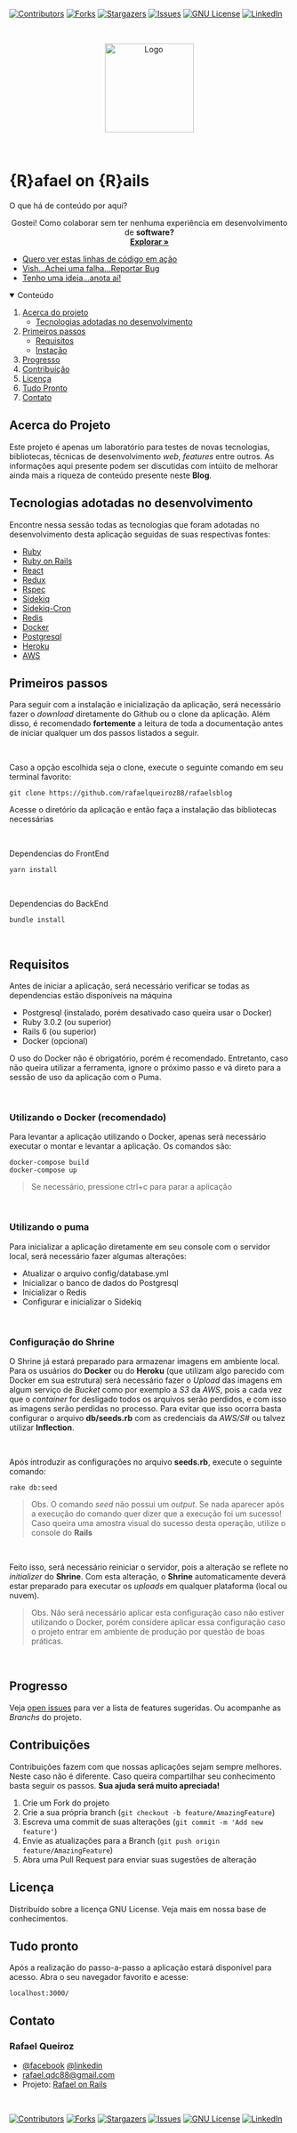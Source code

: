 <!-- TODO: Finish this readme before push to github -->
<!-- Project Shields -->

[![Contributors][contributors-shield]][contributors-url]
[![Forks][forks-shield]][forks-url]
[![Stargazers][stars-shield]][stars-url]
[![Issues][issues-shield]][issues-url]
[![GNU License][license-shield]][license-url]
[![LinkedIn][linkedin-shield]][linkedin-url]

<br />

<p align="center">
    <a href="https://github.com/rafaelqueiroz88/https://github.com/rafaelqueiroz88/rafaelsblog">
        <img src="me.jpg" alt="Logo" width="160" height="160">
    </a>
</p>

<br />

# {R}afael on {R}ails

O que há de conteúdo por aqui?

<p align="center">
    Gostei! Como colaborar sem ter nenhuma experiência em desenvolvimento de <strong>software?</strong> <br />
    <a href="https://github.com/rafaelqueiroz88/rafaelsblog">
        <strong>Explorar »</strong>
    </a>
</p>

<ul>
    <li>
        <a href="https://rafaelonrails.herokuapp.com/">
            Quero ver estas linhas de código em ação
        </a>    
    </li>
    <li>
        <a href="https://github.com/rafaelqueiroz88/rafaelsblog/issues">
            Vish...Achei uma falha...Reportar Bug
        </a>
    </li>
    <li>
        <a href="https://github.com/rafaelqueiroz88/rafaelsblog/issues">
            Tenho uma ideia...anota aí!
        </a>    
    </li>
</ul>    

<!-- TABLE OF CONTENTS -->
<details open="open">
  <summary>Conteúdo</summary>
  <ol>
    <li>
      <a href="#acerca-do-projeto">Acerca do projeto</a>
      <ul>
        <li><a href="#built-with">Tecnologias adotadas no desenvolvimento</a></li>
      </ul>
    </li>
    <li>
      <a href="#getting-started">Primeiros passos</a>
      <ul>
        <li><a href="#prerequisites">Requisitos</a></li>
        <li><a href="#installation">Instação</a></li>
      </ul>
    </li>
    <li><a href="#roadmap">Progresso</a></li>
    <li><a href="#contributing">Contribuição</a></li>
    <li><a href="#license">Licença</a></li>
    <li><a href="#ready">Tudo Pronto</a></li>
    <li><a href="#contact">Contato</a></li>
  </ol>
</details>

<a id="acerca-do-projeto" ></a>

## Acerca do Projeto

Este projeto é apenas um laboratório para testes de novas tecnologias, bibliotecas, técnicas de desenvolvimento *web*, *features* entre outros. As informações aqui presente podem ser discutidas com intúito de melhorar ainda mais a riqueza de conteúdo presente neste <strong>Blog</strong>.

<a href="#built-with" id="built-with" ></a>

## Tecnologias adotadas no desenvolvimento

Encontre nessa sessão todas as tecnologias que foram adotadas no desenvolvimento desta aplicação seguidas de suas respectivas fontes:

* [Ruby](https://rubyonrails.org/)
* [Ruby on Rails](https://www.ruby-lang.org/pt/)
* [React](https://pt-br.reactjs.org/)
* [Redux](https://redux.js.org/)
* [Rspec](https://rspec.info/)
* [Sidekiq](https://sidekiq.org/)
* [Sidekiq-Cron](https://github.com/ondrejbartas/sidekiq-cron)
* [Redis](https://redis.io/)
* [Docker](https://www.docker.com/)
* [Postgresql](https://www.postgresql.org/)
* [Heroku](https://www.heroku.com/about)
* [AWS](https://aws.amazon.com/pt/free/?s_kwcid=AL!4422!3!561843094953!p!!g!!console%20aws&trk=c623d581-46f6-43a2-b227-cabbee9cd673&sc_channel=ps&sc_campaign=acquisition&sc_medium=ACQ-P|PS-GO|Brand|Desktop|SU|AWS|Core|BR|PT|Text&ef_id=Cj0KCQiAkZKNBhDiARIsAPsk0Wj3LlVpV-8yrCBrAy2OnOv4a26uGmmAsq2q32iE2l62MiYQVf9wfHQaAm05EALw_wcB:G:s&s_kwcid=AL!4422!3!561843094953!p!!g!!console%20aws&all-free-tier.sort-by=item.additionalFields.SortRank&all-free-tier.sort-order=asc&awsf.Free%20Tier%20Types=*all&awsf.Free%20Tier%20Categories=*all)

<a href="#getting-started" id="getting-started"></a>

## Primeiros passos

Para seguir com a instalação e inicialização da aplicação, será necessário fazer o *download* diretamente do Github ou o clone da aplicação. Além disso, é recomendado <strong>fortemente</strong> a leitura de toda a documentação antes de iniciar qualquer um dos passos listados a seguir.

<br />

Caso a opção escolhida seja o clone, execute o seguinte comando em seu terminal favorito:


```
git clone https://github.com/rafaelqueiroz88/rafaelsblog
```

Acesse o diretório da aplicação e então faça a instalação das bibliotecas necessárias

<br />

Dependencias do FrontEnd
```
yarn install
```
<br />

Dependencias do BackEnd
```
bundle install
```

<br />

<a href="#prerequisites" id="prerequisites"></a>

## Requisitos
Antes de iniciar a aplicação, será necessário verificar se todas as dependencias estão disponíveis na máquina
* Postgresql (instalado, porém desativado caso queira usar o Docker)
* Ruby 3.0.2 (ou superior)
* Rails 6 (ou superior)
* Docker (opcional)

O uso do Docker não é obrigatório, porém é recomendado. Entretanto, caso não queira utilizar a ferramenta, ignore o próximo passo e vá direto para a sessão de uso da aplicação com o Puma.

<br />

### Utilizando o Docker (recomendado)

Para levantar a aplicação utilizando o Docker, apenas será necessário executar o montar e levantar a aplicação.
Os comandos são:

```
docker-compose build
docker-compose up
```

>Se necessário, pressione ctrl+c para parar a aplicação

<br />

### Utilizando o puma

Para inicializar a aplicação diretamente em seu console com o servidor local, será necessário fazer algumas alterações:

* Atualizar o arquivo config/database.yml
* Inicializar o banco de dados do Postgresql
* Inicializar o Redis
* Configurar e inicializar o Sidekiq

<br />

### Configuração do Shrine

O Shrine já estará preparado para armazenar imagens em ambiente local.
Para os usuários do __Docker__ ou do __Heroku__ (que utilizam algo parecido com Docker em sua estrutura) será necessário fazer o *Upload* das imagens em algum serviço de *Bucket* como por exemplo a *S3* da *AWS*, pois a cada vez que o *container* for desligado todos os arquivos serão perdidos, e com isso as imagens serão perdidas no processo. Para evitar que isso ocorra basta configurar o arquivo __db/seeds.rb__ com as credenciais da *AWS/S#* ou talvez utilizar __Inflection__.

<br />

Após introduzir as configurações no arquivo __seeds.rb__, execute o seguinte comando:

```
rake db:seed
```
>Obs. O comando *seed* não possui um *output*. Se nada aparecer após a execução do comando quer dizer que a execução foi um sucesso! Caso queira uma amostra visual do sucesso desta operação, utilize o console do __Rails__

<br />

Feito isso, será necessário reiniciar o servidor, pois a alteração se reflete no  *initializer* do __Shrine__.
Com esta alteração, o __Shrine__ automaticamente deverá estar preparado para executar os *uploads* em qualquer plataforma (local ou nuvem).

>Obs. Não será necessário aplicar esta configuração caso não estiver utilizando o Docker, porém considere aplicar essa configuração caso o projeto entrar em ambiente de produção por questão de boas práticas.

<br />

<a href="#roadmap" id="roadmap"></a>

## Progresso

Veja [open issues](https://github.com/rafaelqueiroz88/rafaelsblog/issues) para ver a lista de features sugeridas. Ou acompanhe as *Branchs* do projeto.

<a href="#contributing" id="contributing"></a>

## Contribuições

Contribuições fazem com que nossas aplicações sejam sempre melhores. Neste caso não é diferente. Caso queira compartilhar seu conhecimento basta seguir os passos. **Sua ajuda será muito apreciada!**

1. Crie um Fork do projeto
2. Crie a sua própria branch (`git checkout -b feature/AmazingFeature`)
3. Escreva uma commit de suas alterações (`git commit -m 'Add new feature'`)
4. Envie as atualizações para a Branch (`git push origin feature/AmazingFeature`)
5. Abra uma Pull Request para enviar suas sugestões de alteração

<a href="#contributing" id="contributing"></a>

## Licença

Distribuído sobre a licença GNU License. Veja mais em nossa base de conhecimentos.

<a href="#ready" id="ready"></a>

## Tudo pronto

Após a realização do passo-a-passo a aplicação estará disponível para acesso.
Abra o seu navegador favorito e acesse:

```
localhost:3000/
```

<a href="#contact" id="contact"></a>

## Contato

### Rafael Queiroz

* [@facebook](https://www.facebook.com/rafael.queiroz.castro/)
[@linkedin](https://www.linkedin.com/in/rafael-queiroz-0074a4139/)
* rafael.qdc88@gmail.com
* Projeto: [Rafael on Rails](https://github.com/rafaelqueiroz88/rafaelsblog)

<br />

[![Contributors][contributors-shield]][contributors-url]
[![Forks][forks-shield]][forks-url]
[![Stargazers][stars-shield]][stars-url]
[![Issues][issues-shield]][issues-url]
[![GNU License][license-shield]][license-url]
[![LinkedIn][linkedin-shield]][linkedin-url]

[contributors-shield]: https://img.shields.io/github/contributors/rafaelqueiroz88/rafaelsblog.svg?style=for-the-badge
[contributors-url]: https://github.com/rafaelqueiroz88/rafaelsblog/graphs/contributors
[forks-shield]: https://img.shields.io/github/forks/rafaelqueiroz88/rafaelsblog?style=for-the-badge
[forks-url]: https://github.com/rafaelqueiroz88/rafaelsblog/network/members
[stars-shield]: https://img.shields.io/github/stars/rafaelqueiroz88/rafaelsblog?style=for-the-badge
[stars-url]: https://github.com/rafaelqueiroz88/rafaelsblog/stargazers
[issues-shield]: https://img.shields.io/github/issues/rafaelqueiroz88/rafaelsblog.svg?style=for-the-badge
[issues-url]: https://github.com/rafaelqueiroz88/rafaelsblog/issues
[license-shield]: https://img.shields.io/github/license/rafaelqueiroz88/rafaelsblog.svg?style=for-the-badge
[license-url]: https://github.com/rafaelqueiroz88/rafaelsblog/blob/master/LICENSE
[linkedin-shield]: https://img.shields.io/badge/-LinkedIn-black.svg?style=for-the-badge&logo=linkedin&colorB=555
[linkedin-url]: https://www.linkedin.com/in/rafael-queiroz-0074a4139/